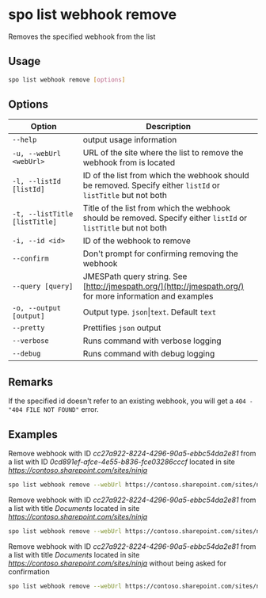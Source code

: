 # spo list webhook remove

Removes the specified webhook from the list

## Usage

```sh
spo list webhook remove [options]
```

## Options

Option|Description
------|-----------
`--help`|output usage information
`-u, --webUrl <webUrl>`|URL of the site where the list to remove the webhook from is located
`-l, --listId [listId]`|ID of the list from which the webhook should be removed. Specify either `listId` or `listTitle` but not both
`-t, --listTitle [listTitle]`|Title of the list from which the webhook should be removed. Specify either `listId` or `listTitle` but not both
`-i, --id <id>`|ID of the webhook to remove
`--confirm`|Don't prompt for confirming removing the webhook
`--query [query]`|JMESPath query string. See [http://jmespath.org/](http://jmespath.org/) for more information and examples
`-o, --output [output]`|Output type. `json`&#x7c;`text`. Default `text`
`--pretty`|Prettifies `json` output
`--verbose`|Runs command with verbose logging
`--debug`|Runs command with debug logging

## Remarks

If the specified id doesn't refer to an existing webhook, you will get a `404 - "404 FILE NOT FOUND"` error.

## Examples

Remove webhook with ID _cc27a922-8224-4296-90a5-ebbc54da2e81_ from a list with ID _0cd891ef-afce-4e55-b836-fce03286cccf_ located in site _https://contoso.sharepoint.com/sites/ninja_

```sh
spo list webhook remove --webUrl https://contoso.sharepoint.com/sites/ninja --listId 0cd891ef-afce-4e55-b836-fce03286cccf --id cc27a922-8224-4296-90a5-ebbc54da2e81
```

Remove webhook with ID _cc27a922-8224-4296-90a5-ebbc54da2e81_ from a list with title _Documents_ located in site _https://contoso.sharepoint.com/sites/ninja_

```sh
spo list webhook remove --webUrl https://contoso.sharepoint.com/sites/ninja --listTitle Documents --id cc27a922-8224-4296-90a5-ebbc54da2e81
```

Remove webhook with ID _cc27a922-8224-4296-90a5-ebbc54da2e81_ from a list with title _Documents_ located in site _https://contoso.sharepoint.com/sites/ninja_ without being asked for confirmation

```sh
spo list webhook remove --webUrl https://contoso.sharepoint.com/sites/ninja --listTitle Documents --id cc27a922-8224-4296-90a5-ebbc54da2e81 --confirm
```